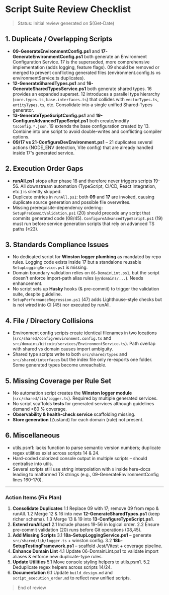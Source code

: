 # Script Suite Review Checklist

> Status: Initial review generated on $(Get-Date)

## 1. Duplicate / Overlapping Scripts

- **09-GenerateEnvironmentConfig.ps1** and **17-GenerateEnvironmentConfig.ps1** both generate an Environment Configuration Service. 17 is the superseded, more comprehensive implementation (adds logging, feature flags). 09 should be removed or merged to prevent conflicting generated files (environment.config.ts vs environmentService.ts duplicates).
- **12-GenerateSharedTypes.ps1** and **16-GenerateSharedTypesService.ps1** both generate shared types. 16 provides an expanded superset. 12 introduces a parallel type hierarchy (`core.types.ts`, `base.interfaces.ts`) that collides with `vectorTypes.ts`, `entityTypes.ts`, etc. Consolidate into a single unified Shared-Types generator.
- **13-GenerateTypeScriptConfig.ps1** and **19-ConfigureAdvancedTypeScript.ps1** both create/modify `tsconfig.*.json`. 19 extends the base configuration created by 13. Combine into one script to avoid double-writes and conflicting compiler options.
- **09/17 vs 21-ConfigureDevEnvironment.ps1** – 21 duplicates several actions (NODE_ENV detection, Vite config) that are already handled inside 17's generated service.

## 2. Execution Order Gaps

- **runAll.ps1** stops after phase 18 and therefore never triggers scripts 19-56. All downstream automation (TypeScript, CI/CD, React integration, etc.) is silently skipped.
- Duplicate entries in `runAll.ps1`: both **09** and **17** are invoked, causing duplicate source generation and possible file overwrites.
- Missing prerequisite-dependency ordering: `SetupPreCommitValidation.ps1` (20) should precede any script that commits generated code (08/45). `ConfigureAdvancedTypeScript.ps1` (19) must run before service generation scripts that rely on advanced TS paths (≥23).

## 3. Standards Compliance Issues

- No dedicated script for **Winston logger plumbing** as mandated by repo rules. Logging code exists inside 17 but a standalone reusable `SetupLoggingService.ps1` is missing.
- Domain boundary validation relies on `06-DomainLint.ps1`, but the script doesn't enforce import-path alias rules (`@/domains/...`). Needs enhancement.
- No script sets up **Husky** hooks (& pre-commit) to trigger the validation suite, despite guideline.
- `SetupPerformanceRegression.ps1` (47) adds Lighthouse-style checks but is not wired into CI (45) nor executed by runAll.

## 4. File / Directory Collisions

- Environment config scripts create identical filenames in two locations (`src/shared/config/environment.config.ts` and `src/domains/bitcoin/services/EnvironmentService.ts`). Path overlap with shared vs domain causes import ambiguity.
- Shared type scripts write to both `src/shared/types` and `src/shared/interfaces` but the index file only re-exports one folder. Some generated types become unreachable.

## 5. Missing Coverage per Rule Set

- No automation script creates the **Winston logger module** (`src/shared/lib/logger.ts`). Required by multiple generated services.
- No script scaffolds **tests** for generated services although guidelines demand >80 % coverage.
- **Observability & health-check service** scaffolding missing.
- **Store generation** (Zustand) for each domain (rule) not present.

## 6. Miscellaneous

- utils.psm1: lacks function to parse semantic version numbers; duplicate regex utilities exist across scripts 14 & 24.
- Hard-coded colorized console output in multiple scripts – should centralise into utils.
- Several scripts still use string interpolation with `$` inside here-docs leading to malformed TS strings (e.g., 09-GenerateEnvironmentConfig lines 160-170).

---

### Action Items (Fix Plan)

1. **Consolidate Duplicates**
   1.1 Replace 09 with 17; remove 09 from repo & runAll.
   1.2 Merge 12 & 16 into new **12-GenerateSharedTypes.ps1** (keep richer schema).
   1.3 Merge 13 & 19 into **13-ConfigureTypeScript.ps1**.
2. **Extend runAll.ps1**
   2.1 Include phases 19-56 in logical order.
   2.2 Ensure pre-commit validation (20) runs before Git operations (08,45).
3. **Add Missing Scripts**
   3.1 **18a-SetupLoggingService.ps1** – generate `src/shared/lib/logger.ts` + winston config.
   3.2 **18b-SetupTestingFramework.ps1** – scaffold Jest/Vitest + coverage pipeline.
4. **Enhance Domain Lint**
   4.1 Update 06-DomainLint.ps1 to validate import aliases & enforce new duplicate-type rules.
5. **Update Utilities**
   5.1 Move console styling helpers to utils.psm1.
   5.2 Deduplicate regex helpers across scripts 14/24.
6. **Documentation**
   6.1 Update `build_design.md` and `script_execution_order.md` to reflect new unified scripts.

> End of review